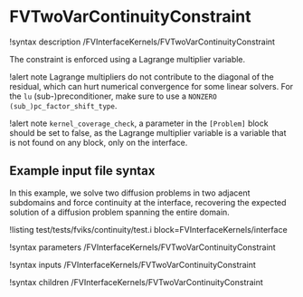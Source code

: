 # FVTwoVarContinuityConstraint

!syntax description /FVInterfaceKernels/FVTwoVarContinuityConstraint

The constraint is enforced using a Lagrange multiplier variable.

!alert note
Lagrange multipliers do not contribute to the diagonal of the residual, which can hurt
numerical convergence for some linear solvers. For the `lu` (sub-)preconditioner, make sure to use a
`NONZERO` `(sub_)pc_factor_shift_type`.

!alert note
`kernel_coverage_check`, a parameter in the `[Problem]` block should be set to false, as
the Lagrange multiplier variable is a variable that is not found on any block, only on
the interface.

## Example input file syntax

In this example, we solve two diffusion problems in two adjacent subdomains and force
continuity at the interface, recovering the expected solution of a diffusion problem
spanning the entire domain.

!listing test/tests/fviks/continuity/test.i block=FVInterfaceKernels/interface

!syntax parameters /FVInterfaceKernels/FVTwoVarContinuityConstraint

!syntax inputs /FVInterfaceKernels/FVTwoVarContinuityConstraint

!syntax children /FVInterfaceKernels/FVTwoVarContinuityConstraint
